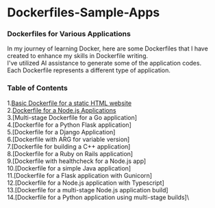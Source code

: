 # Dockerfiles-Sample-Apps
### Dockerfiles for Various Applications
In my journey of learning Docker, here are some Dockerfiles that I have created to enhance my skills in Dockerfile writing.\
I've utilized AI assistance to generate some of the application codes.\
Each Dockerfile represents a different type of application.
### Table of Contents
1.[Basic Dockerfile for a static HTML website](Basic-Dockerfile-for-a-static-HTML-website)\
2.[Dockerfile for a Node.js Applications](Dockerfile-for-a-Node.js-Application)\
3.[Multi-stage Dockerfile for a Go application]\
4.[Dockerfile for a Python Flask application]\
5.[Dockerfile for a Django Application]\
6.[Dockerfile with ARG for variable version]\
7.[Dockerfile for building a C++ application]\
8.[Dockerfile for a Ruby on Rails application]\
9.[Dockerfile with healthcheck for a Node.js app]\
10.[Dockerfile for a simple Java application]\
11.[Dockerfile for a Flask application with Gunicorn]\
12.[Dockerfile for a Node.js application with Typescript]\
13.[Dockerfile for a multi-stage Node.js application build]\
14.[Dockerfile for a Python application using multi-stage builds]\
